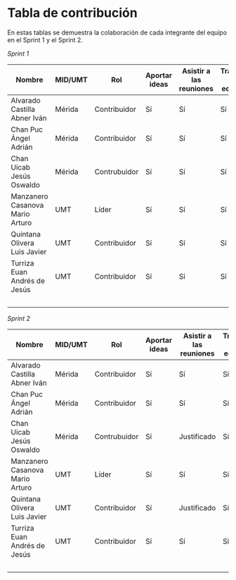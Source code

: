 # Tabla de contribución

En estas tablas se demuestra la colaboración de cada integrante del equipo en el Sprint 1 y el Sprint 2.

*Sprint 1*

| Nombre |  MID/UMT  | Rol  | Aportar ideas | Asistir a las reuniones | Trabajo en equipo| Organización| Porcentaje| Puntuación final|
| ------------- |------------ |------------------------------ |------ | ------- |------------| -----------| ------------|------|
| Alvarado Castilla Abner Iván |   Mérida  | Contribuidor | Sí | Sí |Sí| Sí | 100% |16.67 %|
| Chan Puc Ángel Adrián |   Mérida  | Contribuidor  | Sí | Sí |Sí| Sí | 100% |16.67 %|
| Chan Uicab Jesús Oswaldo | Mérida |  Contrubuidor | Sí | Sí |Sí| Sí | 100% |16.67 %|
| Manzanero Casanova Mario Arturo | UMT |  Líder   | Sí | Sí |Sí| Sí | 100% |16.67 %|
| Quintana Olivera Luis Javier |  UMT | Contribuidor    | Sí | Sí |Sí| Sí | 100%|16.67 %|
| Turriza Euan Andrés de Jesús|  UMT | Contribuidor   | Sí | Sí |Sí| Sí | 100% |16.67 %|
|| || |||| Total |100%|

*Sprint 2*

| Nombre |  MID/UMT  | Rol  | Aportar ideas | Asistir a las reuniones | Trabajo en equipo| Organización| Porcentaje| Puntuación final|
| ------------- |------------ |------------------------------ |------ | ------- |------------| -----------| ------------|------|
| Alvarado Castilla Abner Iván |   Mérida  | Contribuidor | Sí | Sí |Sí| Sí | 100% |16.67 %|
| Chan Puc Ángel Adrián |   Mérida  | Contribuidor  | Sí | Sí |Sí| Sí | 100% |16.67 %|
| Chan Uicab Jesús Oswaldo | Mérida |  Contrubuidor | Sí | Justificado |Sí| Sí | 100% |16.67 %|
| Manzanero Casanova Mario Arturo | UMT |  Líder   | Sí | Sí |Sí| Sí | 100% |16.67 %|
| Quintana Olivera Luis Javier |  UMT | Contribuidor    | Sí | Justificado |Sí| Sí | 100%|16.67 %|
| Turriza Euan Andrés de Jesús|  UMT | Contribuidor   | Sí | Sí |Sí| Sí | 100% |16.67 %|
|| || |||| Total |100%|

